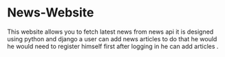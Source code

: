 # News-Website
This website allows you to fetch latest news from news api 
it is designed using python and django
a user can add news articles 
to do that he would he would need to register himself first 
after logging in he can add articles .

